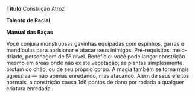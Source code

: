 **Titulo**:Constrição Atroz

**Talento de Racial**

**Manual das Raças**

 Você conjura monstruosas gavinhas equipadas com espinhos, garras e mandíbulas para aprisionar e atacar seus inimigos. Pré-requisitos: meio-dríade, personagem de 5º nível. Benefício: você pode lançar constrição mesmo em áreas onde não existe vegetação; as plantas simplesmente brotam do chão, ou de seu próprio corpo. A magia também se torna mais agressiva — não apenas enredando, mas atacando. Além de seus efeitos normais, a constrição causa 1d6 pontos de dano por rodada a qualquer criatura enredada.